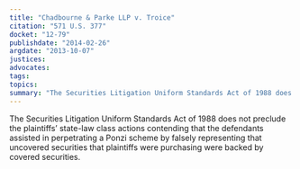 ```yaml
---
title: "Chadbourne & Parke LLP v. Troice"
citation: "571 U.S. 377"
docket: "12-79"
publishdate: "2014-02-26"
argdate: "2013-10-07"
justices:
advocates:
tags:
topics:
summary: "The Securities Litigation Uniform Standards Act of 1988 does not preclude the plaintiffs’ state-law class actions contending that the defendants assisted in perpetrating a Ponzi scheme by falsely representing that uncovered securities that plaintiffs were purchasing were backed by covered securities."
---
```

The Securities Litigation Uniform Standards Act of 1988 does not preclude the plaintiffs’ state-law class actions contending that the defendants assisted in perpetrating a Ponzi scheme by falsely representing that uncovered securities that plaintiffs were purchasing were backed by covered securities.

